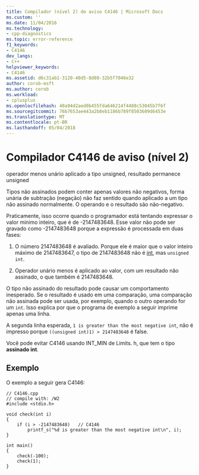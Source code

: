 ```yaml
---
title: Compilador (nível 2) do aviso C4146 | Microsoft Docs
ms.custom: ''
ms.date: 11/04/2016
ms.technology:
- cpp-diagnostics
ms.topic: error-reference
f1_keywords:
- C4146
dev_langs:
- C++
helpviewer_keywords:
- C4146
ms.assetid: d6c31ab1-3120-40d5-8d80-32b5f7046e32
author: corob-msft
ms.author: corob
ms.workload:
- cplusplus
ms.openlocfilehash: 40a94d2aed0b455fda646214f4488c53045b7f6f
ms.sourcegitcommit: 76b7653ae443a2b8eb1186b789f8503609d6453e
ms.translationtype: MT
ms.contentlocale: pt-BR
ms.lasthandoff: 05/04/2018
---
```

# <a name="compiler-warning-level-2-c4146"></a>Compilador C4146 de aviso (nível 2)
operador menos unário aplicado a tipo unsigned, resultado permanece unsigned  
  
 Tipos não assinados podem conter apenas valores não negativos, forma unária de subtração (negação) não faz sentido quando aplicado a um tipo não assinado normalmente. O operando e o resultado são não-negativo.  
  
 Praticamente, isso ocorre quando o programador está tentando expressar o valor mínimo inteiro, que é de -2147483648. Esse valor não pode ser gravado como -2147483648 porque a expressão é processada em duas fases:  
  
1.  O número 2147483648 é avaliado. Porque ele é maior que o valor inteiro máximo de 2147483647, o tipo de 2147483648 não é [int](../../c-language/integer-types.md), mas `unsigned int`.  
  
2.  Operador unário menos é aplicado ao valor, com um resultado não assinado, o que também é 2147483648.  
  
 O tipo não assinado do resultado pode causar um comportamento inesperado. Se o resultado é usado em uma comparação, uma comparação não assinada pode ser usada, por exemplo, quando o outro operando for um `int`. Isso explica por que o programa de exemplo a seguir imprime apenas uma linha.  
  
 A segunda linha esperada, `1 is greater than the most negative int`, não é impresso porque `((unsigned int)1) > 2147483648` é false.  
  
 Você pode evitar C4146 usando INT_MIN de Limits. h, que tem o tipo **assinado int**.  
  
## <a name="example"></a>Exemplo  
 O exemplo a seguir gera C4146:  
  
```  
// C4146.cpp  
// compile with: /W2  
#include <stdio.h>  
  
void check(int i)   
{  
    if (i > -2147483648)   // C4146  
        printf_s("%d is greater than the most negative int\n", i);  
}  
  
int main()   
{  
    check(-100);  
    check(1);  
}  
```